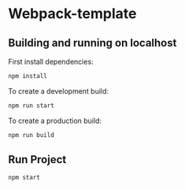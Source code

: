 # Webpack-template



## Building and running on localhost

First install dependencies:

```sh
npm install
```
To create a development build:

```sh
npm run start
```
To create a production build:

```sh
npm run build
```

## Run Project

```sh
npm start
```



